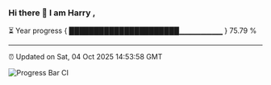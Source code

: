 ### Hi there 👋 I am Harry , 

⏳ Year progress { ██████████████████████▁▁▁▁▁▁▁▁ } 75.79 %

---

⏰ Updated on Sat, 04 Oct 2025 14:53:58 GMT

![Progress Bar CI](https://github.com/duykhang68/duykhang68/workflows/Progress%20Bar%20CI/badge.svg)
